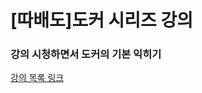 # [따배도]도커 시리즈 강의

### 강의 시청하면서 도커의 기본 익히기
[강의 목록 링크](https://youtube.com/playlist?list=PLApuRlvrZKogb78kKq1wRvrjg1VMwYrvi)
